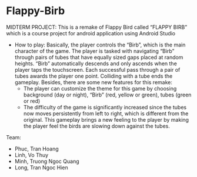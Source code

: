 # Flappy-Birb

MIDTERM PROJECT:
This is a remake of Flappy Bird called “FLAPPY BIRB” which is a course project for android application using Android Studio
- How to play: Basically, the player controls the “Birb”, which is the main character of the game. The player is tasked with navigating “Birb” through pairs of tubes that have equally sized gaps placed at random heights. “Birb” automatically descends and only ascends when the player taps the touchscreen. Each successful pass through a pair of tubes awards the player one point. Colliding with a tube ends the gameplay. Besides, there are some new features for this remake: 
  +	The player can customize the theme for this game by choosing background (day or night), “Birb” (red, yellow or green), tubes (green or red) 
  +	The difficulty of the game is significantly increased since the tubes now moves persistently from left to right, which is different from the original. This gameplay brings a new feeling to the player by making the player feel the birds are slowing down against the tubes.
  
  
Team: 
  - Phuc, Tran Hoang
  - Linh, Vo Thuy
  - Minh, Truong Ngoc Quang
  - Long, Tran Ngoc Hien
